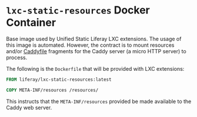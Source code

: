 # `lxc-static-resources` Docker Container

Base image used by Unified Static Liferay LXC extensions. The usage of this image is automated. However, the contract is to mount resources and/or [Caddyfile](https://caddyserver.com/docs/) fragments for the Caddy server (a micro HTTP server) to process.

The following is the `Dockerfile` that will be provided with LXC extensions:

```Dockerfile
FROM liferay/lxc-static-resources:latest

COPY META-INF/resources /resources/
```

This instructs that the `META-INF/resources` provided be made available to the Caddy web server.
